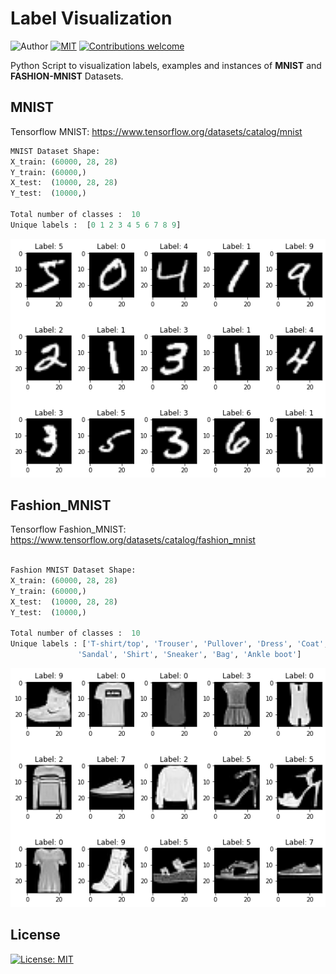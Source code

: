 # Label Visualization

![Author](https://img.shields.io/badge/author-aaneloy-blue)
[![MIT](https://img.shields.io/badge/license-MIT-5eba00.svg)](https://github.com/aaneloy/Label-Visualization/main/LICENSE.txt)
[![Contributions welcome](https://img.shields.io/badge/contributions-welcome-brightgreen.svg?style=flat)](https://github.com/aaneloy/Label-Visualization)


Python Script to visualization labels, examples and instances of **MNIST** and **FASHION-MNIST** Datasets.


## MNIST

Tensorflow MNIST: https://www.tensorflow.org/datasets/catalog/mnist

```python
MNIST Dataset Shape:
X_train: (60000, 28, 28)
Y_train: (60000,)
X_test:  (10000, 28, 28)
Y_test:  (10000,)

Total number of classes :  10
Unique labels :  [0 1 2 3 4 5 6 7 8 9]

```

![MNIST](https://github.com/aaneloy/Label-Visualization/blob/main/MNIST.png?raw=true)

## Fashion_MNIST

Tensorflow Fashion_MNIST: https://www.tensorflow.org/datasets/catalog/fashion_mnist

```python

Fashion MNIST Dataset Shape:
X_train: (60000, 28, 28)
Y_train: (60000,)
X_test:  (10000, 28, 28)
Y_test:  (10000,)

Total number of classes :  10
Unique labels : ['T-shirt/top', 'Trouser', 'Pullover', 'Dress', 'Coat',
               'Sandal', 'Shirt', 'Sneaker', 'Bag', 'Ankle boot']

```

![Fashion_MNIST](https://github.com/aaneloy/Label-Visualization/blob/main/Fashion_MNIST.png?raw=true)


## License
[![License: MIT](https://img.shields.io/badge/License-MIT-yellow.svg)](https://opensource.org/licenses/MIT)


